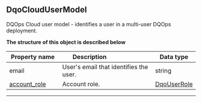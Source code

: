 
## DqoCloudUserModel
DQOps Cloud user model - identifies a user in a multi-user DQOps deployment.


**The structure of this object is described below**


|&nbsp;Property&nbsp;name&nbsp;|&nbsp;Description&nbsp;&nbsp;&nbsp;&nbsp;&nbsp;&nbsp;&nbsp;&nbsp;&nbsp;&nbsp;&nbsp;&nbsp;&nbsp;&nbsp;&nbsp;&nbsp;&nbsp;&nbsp;&nbsp;&nbsp;&nbsp;|&nbsp;Data&nbsp;type&nbsp;|
|---------------|---------------------------------|-----------|
|email|User&#x27;s email that identifies the user.|string|
|[account_role](../environment.md#dqouserrole)|Account role.|[DqoUserRole](../environment.md#dqouserrole)|


___


